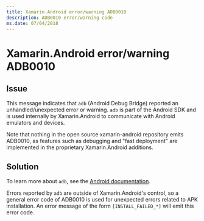 ```yaml
---
title: Xamarin.Android error/warning ADB0010
description: ADB0010 error/warning code
ms.date: 07/04/2018
---
```

# Xamarin.Android error/warning ADB0010

## Issue

This message indicates that `adb` (Android Debug Bridge) reported an
unhandled/unexpected error or warning. `adb` is part of the Android
SDK and is used internally by Xamarin.Android to communicate with
Android emulators and devices.

Note that nothing in the open source xamarin-android repository
emits ADB0010, as features such as debugging and "fast deployment"
are implemented in the proprietary Xamarin.Android additions.

## Solution

To learn more about `adb`, see the [Android documentation][adb].

Errors reported by `adb` are outside of Xamarin.Android's
control, so a general error code of ADB0010 is used for unexpected
errors related to APK installation. An error message of the form
`[INSTALL_FAILED_*]` will emit this error code.

[adb]: https://developer.android.com/studio/command-line/adb
